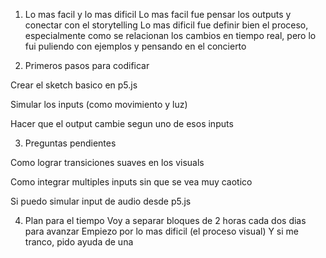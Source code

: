 1. Lo mas facil y lo mas dificil
Lo mas facil fue pensar los outputs y conectar con el storytelling
Lo mas dificil fue definir bien el proceso, especialmente como se relacionan los cambios en tiempo real, pero lo fui puliendo con ejemplos y pensando en el concierto

2. Primeros pasos para codificar

Crear el sketch basico en p5.js

Simular los inputs (como movimiento y luz)

Hacer que el output cambie segun uno de esos inputs

3. Preguntas pendientes

Como lograr transiciones suaves en los visuals

Como integrar multiples inputs sin que se vea muy caotico

Si puedo simular input de audio desde p5.js

4. Plan para el tiempo
Voy a separar bloques de 2 horas cada dos dias para avanzar
Empiezo por lo mas dificil (el proceso visual)
Y si me tranco, pido ayuda de una

